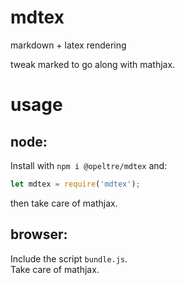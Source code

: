 # mdtex

markdown + latex rendering 

tweak marked to go along with mathjax. 

# usage

## node: 

Install with `npm i @opeltre/mdtex` and:
```javascript
let mdtex = require('mdtex');
```
then take care of mathjax.

## browser: 

Include the script `bundle.js`.  
Take care of mathjax.



